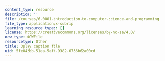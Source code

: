 ```yaml
---
content_type: resource
description: ''
file: /courses/6-0001-introduction-to-computer-science-and-programming-in-python-fall-2016/5fe042bb51ea5aff93826736b62a00cd_4WtaFLayz_w.vtt
file_type: application/x-subrip
learning_resource_types: []
license: https://creativecommons.org/licenses/by-nc-sa/4.0/
ocw_type: OCWFile
resourcetype: Other
title: 3play caption file
uid: 5fe042bb-51ea-5aff-9382-6736b62a00cd
---
```

